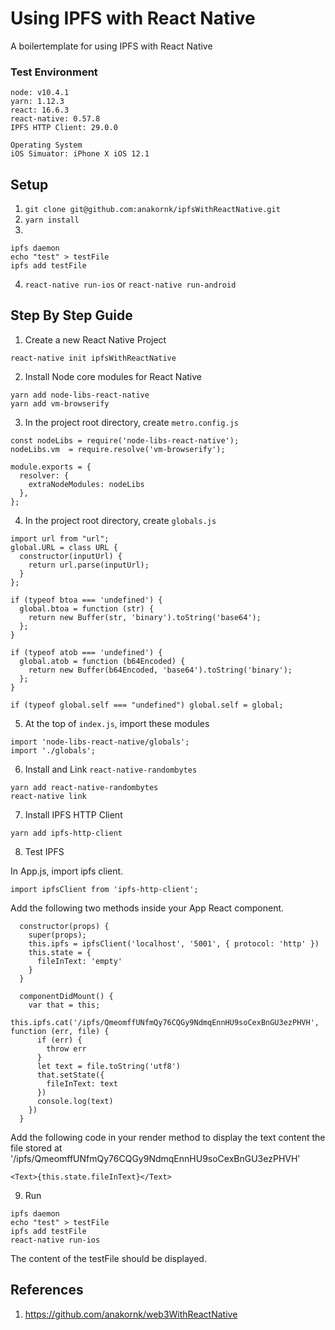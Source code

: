 # Using IPFS with React Native
A boilertemplate for using IPFS with React Native

### Test Environment
```
node: v10.4.1
yarn: 1.12.3
react: 16.6.3
react-native: 0.57.8
IPFS HTTP Client: 29.0.0

Operating System
iOS Simuator: iPhone X iOS 12.1
```


## Setup
1. `git clone git@github.com:anakornk/ipfsWithReactNative.git`
2. `yarn install`
3. 
```
ipfs daemon
echo "test" > testFile
ipfs add testFile
```
4. `react-native run-ios` or `react-native run-android`

## Step By Step Guide
1. Create a new React Native Project
```
react-native init ipfsWithReactNative
```
2. Install Node core modules for React Native
```
yarn add node-libs-react-native
yarn add vm-browserify
```
3. In the project root directory, create `metro.config.js`
```
const nodeLibs = require('node-libs-react-native');
nodeLibs.vm  = require.resolve('vm-browserify');

module.exports = {
  resolver: {
    extraNodeModules: nodeLibs
  },
};
```
4. In the project root directory, create `globals.js`  
```
import url from "url";
global.URL = class URL {
  constructor(inputUrl) {
    return url.parse(inputUrl);
  }
};

if (typeof btoa === 'undefined') {
  global.btoa = function (str) {
    return new Buffer(str, 'binary').toString('base64');
  };
}

if (typeof atob === 'undefined') {
  global.atob = function (b64Encoded) {
    return new Buffer(b64Encoded, 'base64').toString('binary');
  };
}

if (typeof global.self === "undefined") global.self = global;
```
5. At the top of `index.js`, import these modules
```
import 'node-libs-react-native/globals';
import './globals';
```
6. Install and Link `react-native-randombytes`
```
yarn add react-native-randombytes
react-native link
```
7. Install IPFS HTTP Client
```
yarn add ipfs-http-client
```
8. Test IPFS

In App.js, import ipfs client.  
```
import ipfsClient from 'ipfs-http-client';
```
Add the following two methods inside your App React component. 
```
  constructor(props) {
    super(props);
    this.ipfs = ipfsClient('localhost', '5001', { protocol: 'http' }) 
    this.state = {
      fileInText: 'empty'
    }
  }
  
  componentDidMount() {
    var that = this;
    this.ipfs.cat('/ipfs/QmeomffUNfmQy76CQGy9NdmqEnnHU9soCexBnGU3ezPHVH', function (err, file) {
      if (err) {
        throw err
      }
      let text = file.toString('utf8')
      that.setState({
        fileInText: text
      })
      console.log(text)
    })
  }
```
Add the following code in your render method to display the text content the file stored at '/ipfs/QmeomffUNfmQy76CQGy9NdmqEnnHU9soCexBnGU3ezPHVH'
```
<Text>{this.state.fileInText}</Text>
```

9. Run
```
ipfs daemon
echo "test" > testFile
ipfs add testFile
react-native run-ios
```
The content of the testFile should be displayed.

## References
1. https://github.com/anakornk/web3WithReactNative

